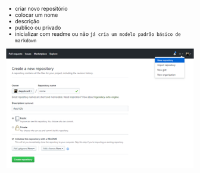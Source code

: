* criar novo repositório 
* colocar um nome
* descrição 
* publico ou privado
* inicializar com readme ou não `já cria um modelo padrão básico de markdown`

[![Banner](../assets/create-new-repository.png)](https://github.com/deppbrazil/course-git-e-github-para-iniciantes/blob/master/dist/storage/criando-um-repositorio-no-github.md)